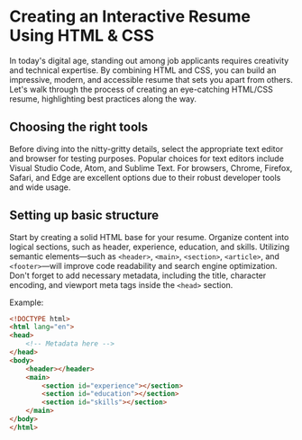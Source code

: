 # Creating an Interactive Resume Using HTML & CSS

In today's digital age, standing out among job applicants requires creativity and technical expertise. By combining HTML and CSS, you can build an impressive, modern, and accessible resume that sets you apart from others. Let's walk through the process of creating an eye-catching HTML/CSS resume, highlighting best practices along the way.

## Choosing the right tools
Before diving into the nitty-gritty details, select the appropriate text editor and browser for testing purposes. Popular choices for text editors include Visual Studio Code, Atom, and Sublime Text. For browsers, Chrome, Firefox, Safari, and Edge are excellent options due to their robust developer tools and wide usage.

## Setting up basic structure
Start by creating a solid HTML base for your resume. Organize content into logical sections, such as header, experience, education, and skills. Utilizing semantic elements—such as `<header>`, `<main>`, `<section>`, `<article>`, and `<footer>`—will improve code readability and search engine optimization. Don't forget to add necessary metadata, including the title, character encoding, and viewport meta tags inside the `<head>` section.

Example:
```html
<!DOCTYPE html>
<html lang="en">
<head>
    <!-- Metadata here -->
</head>
<body>
    <header></header>
    <main>
        <section id="experience"></section>
        <section id="education"></section>
        <section id="skills"></section>
    </main>
</body>
</html>
